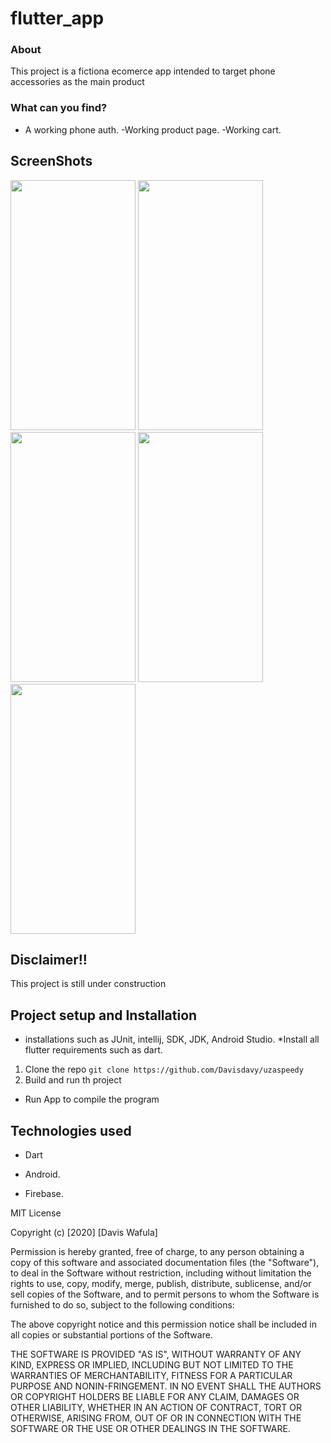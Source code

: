 # flutter_app

### About
 This project is a fictiona ecomerce app intended to target phone accessories as the main product

### What can you find?
 - A working phone auth.
 -Working product page.
 -Working cart.

## ScreenShots
<img src="./app/src/main/res/drawable/log1.png" width="200" height="400">                             <img src="./app/src/main/res/drawable/log2.png" width="200" height="400">
<img src="./app/src/main/res/drawable/log3.png" width="200" height="400">                             <img src="./app/src/main/res/drawable/log4.png" width="200" height="400">
<img src="./app/src/main/res/drawable/log5.png" width="200" height="400">

## Disclaimer!!
This project is still under construction

## Project setup and Installation
* installations such as JUnit, intellij, SDK, JDK, Android Studio.
*Install all flutter requirements such as dart.

1. Clone the repo `git clone https://github.com/Davisdavy/uzaspeedy`
2. Build and run th project

* Run App to compile the program

## Technologies used
* Dart

* Android.

* Firebase.

MIT License

Copyright (c) [2020] [Davis Wafula]

Permission is hereby granted, free of charge, to any person obtaining a copy
of this software and associated documentation files (the "Software"), to deal
in the Software without restriction, including without limitation the rights
to use, copy, modify, merge, publish, distribute, sublicense, and/or sell
copies of the Software, and to permit persons to whom the Software is
furnished to do so, subject to the following conditions:

The above copyright notice and this permission notice shall be included in all
copies or substantial portions of the Software.

THE SOFTWARE IS PROVIDED "AS IS", WITHOUT WARRANTY OF ANY KIND, EXPRESS OR
IMPLIED, INCLUDING BUT NOT LIMITED TO THE WARRANTIES OF MERCHANTABILITY,
FITNESS FOR A PARTICULAR PURPOSE AND NONIN-FRINGEMENT. IN NO EVENT SHALL THE
AUTHORS OR COPYRIGHT HOLDERS BE LIABLE FOR ANY CLAIM, DAMAGES OR OTHER
LIABILITY, WHETHER IN AN ACTION OF CONTRACT, TORT OR OTHERWISE, ARISING FROM,
OUT OF OR IN CONNECTION WITH THE SOFTWARE OR THE USE OR OTHER DEALINGS IN THE
SOFTWARE.

